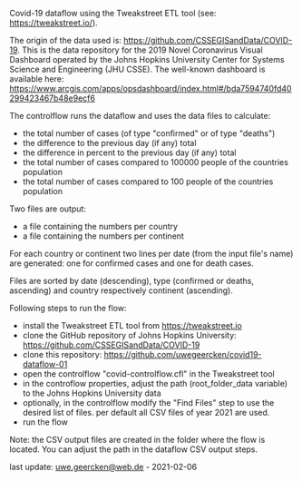 Covid-19 dataflow using the Tweakstreet ETL tool (see: https://tweakstreet.io/).

The origin of the data used is: https://github.com/CSSEGISandData/COVID-19. This is the data repository for the 2019 Novel Coronavirus Visual Dashboard operated by the Johns Hopkins University Center for Systems Science and Engineering (JHU CSSE). The well-known dashboard is available here: https://www.arcgis.com/apps/opsdashboard/index.html#/bda7594740fd40299423467b48e9ecf6

The controlflow runs the dataflow and uses the data files to calculate:
  - the total number of cases (of type "confirmed" or of type "deaths")
  - the difference to the previous day (if any) total 
  - the difference in percent to the previous day (if any) total
  - the total number of cases compared to 100000 people of the countries population
  - the total number of cases compared to 100 people of the countries population

Two files are output:
  - a file containing the numbers per country
  - a file containing the numbers per continent
  
For each country or continent two lines per date (from the input file's name) are generated: one for confirmed cases and one for death cases.

Files are sorted by date (descending), type (confirmed or deaths, ascending) and country respectively continent (ascending).

Following steps to run the flow:
- install the Tweakstreet ETL tool from https://tweakstreet.io
- clone the GitHub repository of Johns Hopkins University: https://github.com/CSSEGISandData/COVID-19
- clone this repository: https://github.com/uwegeercken/covid19-dataflow-01
- open the controlflow "covid-controlflow.cfl" in the Tweakstreet tool
- in the controflow properties, adjust the path (root_folder_data variable) to the Johns Hopkins University data
- optionally, in the controlflow modify the "Find Files" step to use the desired list of files. per default all CSV files of year 2021 are used.
- run the flow

Note: the CSV output files are created in the folder where the flow is located. You can adjust the path in the dataflow CSV output steps.

last update: uwe.geercken@web.de - 2021-02-06
